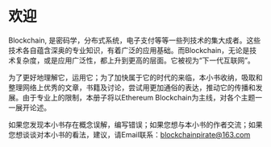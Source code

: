 # 欢迎

Blockchain, 是密码学，分布式系统，电子支付等等一些列技术的集大成者。这些技术各自蕴含深奥的专业知识，有着广泛的应用基础。而Blockchain，无论是技术复杂度，或是应用广泛性，都上升到更高的层面。它被视为“下一代互联网”。

为了更好地理解它，运用它；为了加快属于它的时代的来临，本小书收纳，吸取和整理网络上优秀的文章，书籍及讨论，尝试用更加通俗的表达，推动它的传播和发展。由于专业上的限制，本册子将以Ethereum Blockchain为主线，对各个主题一一展开论述。

如果您发现本小书存在概念误解，编写错误；如果您想与本小书的作者交流；如果您想谈谈对本小书的看法，建议，请Email联系：blockchainpirate@163.com
